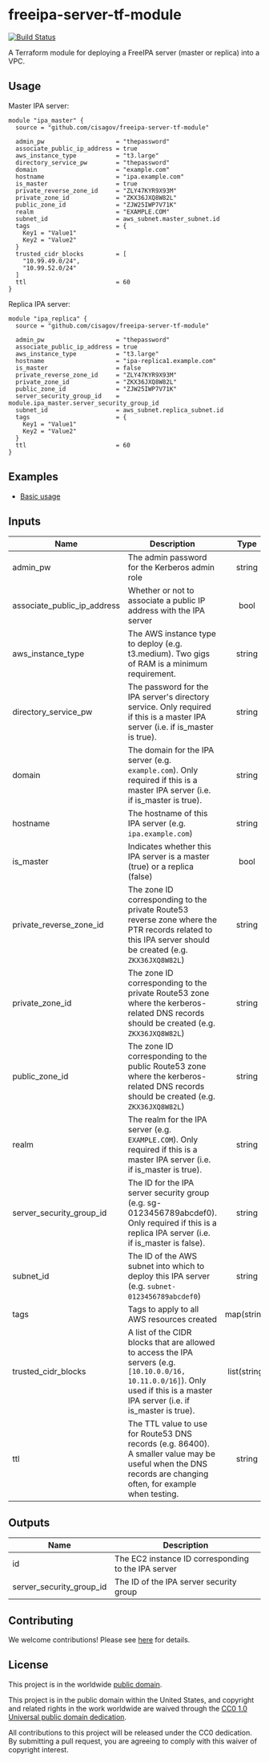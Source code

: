 # freeipa-server-tf-module #

[![Build Status](https://travis-ci.com/cisagov/freeipa-server-tf-module.svg?branch=develop)](https://travis-ci.com/cisagov/freeipa-server-tf-module)

A Terraform module for deploying a FreeIPA server (master or replica)
into a VPC.

## Usage ##

Master IPA server:

```hcl
module "ipa_master" {
  source = "github.com/cisagov/freeipa-server-tf-module"

  admin_pw                    = "thepassword"
  associate_public_ip_address = true
  aws_instance_type           = "t3.large"
  directory_service_pw        = "thepassword"
  domain                      = "example.com"
  hostname                    = "ipa.example.com"
  is_master                   = true
  private_reverse_zone_id     = "ZLY47KYR9X93M"
  private_zone_id             = "ZKX36JXQ8W82L"
  public_zone_id              = "ZJW25IWP7V71K"
  realm                       = "EXAMPLE.COM"
  subnet_id                   = aws_subnet.master_subnet.id
  tags                        = {
    Key1 = "Value1"
    Key2 = "Value2"
  }
  trusted_cidr_blocks         = [
    "10.99.49.0/24",
    "10.99.52.0/24"
  ]
  ttl                         = 60
}
```

Replica IPA server:

```hcl
module "ipa_replica" {
  source = "github.com/cisagov/freeipa-server-tf-module"

  admin_pw                    = "thepassword"
  associate_public_ip_address = true
  aws_instance_type           = "t3.large"
  hostname                    = "ipa-replica1.example.com"
  is_master                   = false
  private_reverse_zone_id     = "ZLY47KYR9X93M"
  private_zone_id             = "ZKX36JXQ8W82L"
  public_zone_id              = "ZJW25IWP7V71K"
  server_security_group_id    = module.ipa_master.server_security_group_id
  subnet_id                   = aws_subnet.replica_subnet.id
  tags                        = {
    Key1 = "Value1"
    Key2 = "Value2"
  }
  ttl                         = 60
}
```

## Examples ##

* [Basic usage](https://github.com/cisagov/freeipa-server-tf-module/tree/develop/examples/basic_usage)

## Inputs ##

| Name | Description | Type | Default | Required |
|------|-------------|:----:|:-------:|:--------:|
| admin_pw | The admin password for the Kerberos admin role | string | | yes |
| associate_public_ip_address | Whether or not to associate a public IP address with the IPA server | bool | `false` | no |
| aws_instance_type | The AWS instance type to deploy (e.g. t3.medium).  Two gigs of RAM is a minimum requirement. | string | `t3.small` | no |
| directory_service_pw | The password for the IPA server's directory service.  Only required if this is a master IPA server (i.e. if is_master is true). | string | `N/A` | no |
| domain | The domain for the IPA server (e.g. `example.com`).  Only required if this is a master IPA server (i.e. if is_master is true). | string | `N/A` | no |
| hostname | The hostname of this IPA server (e.g. `ipa.example.com`) | string | | yes |
| is_master | Indicates whether this IPA server is a master (true) or a replica (false) | bool | | yes |
| private_reverse_zone_id | The zone ID corresponding to the private Route53 reverse zone where the PTR records related to this IPA server should be created (e.g. `ZKX36JXQ8W82L`) | string | | yes |
| private_zone_id | The zone ID corresponding to the private Route53 zone where the kerberos-related DNS records should be created (e.g. `ZKX36JXQ8W82L`) | string | | yes |
| public_zone_id | The zone ID corresponding to the public Route53 zone where the kerberos-related DNS records should be created (e.g. `ZKX36JXQ8W82L`) | string | `N/A` | no |
| realm | The realm for the IPA server (e.g. `EXAMPLE.COM`).  Only required if this is a master IPA server (i.e. if is_master is true). | string | `N/A` | no |
| server_security_group_id | The ID for the IPA server security group (e.g. sg-0123456789abcdef0).  Only required if this is a replica IPA server (i.e. if is_master is false). | string | `N/A` | no |
| subnet_id | The ID of the AWS subnet into which to deploy this IPA server (e.g. `subnet-0123456789abcdef0`) | string | | yes |
| tags | Tags to apply to all AWS resources created | map(string) | `{}` | no |
| trusted_cidr_blocks | A list of the CIDR blocks that are allowed to access the IPA servers (e.g. `[10.10.0.0/16, 10.11.0.0/16]`).  Only used if this is a master IPA server (i.e. if is_master is true). | list(string) | `[]` | no |
| ttl | The TTL value to use for Route53 DNS records (e.g. 86400).  A smaller value may be useful when the DNS records are changing often, for example when testing. | string | `86400` | no |

## Outputs ##

| Name | Description |
|------|-------------|
| id | The EC2 instance ID corresponding to the IPA server |
| server_security_group_id | The ID of the IPA server security group |

## Contributing ##

We welcome contributions!  Please see [here](CONTRIBUTING.md) for
details.

## License ##

This project is in the worldwide [public domain](LICENSE).

This project is in the public domain within the United States, and
copyright and related rights in the work worldwide are waived through
the [CC0 1.0 Universal public domain
dedication](https://creativecommons.org/publicdomain/zero/1.0/).

All contributions to this project will be released under the CC0
dedication. By submitting a pull request, you are agreeing to comply
with this waiver of copyright interest.
